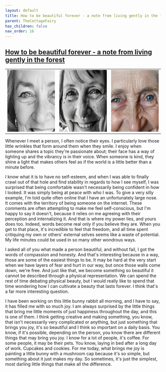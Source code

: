 ```yaml
---
layout: default
title: How to be beautiful forever - a note from living gently in the forest
parent: TheCottageFairy
has_children: false
nav_order: 16
---
```


## [How to be beautiful forever - a note from living gently in the forest](https://www.youtube.com/watch?v=Q6QpSl6-CQw)

<div>
<table align="center">
	<tr>
		<td align="center">
			<img src="../../posters/How_to_be_beautiful_forever_-_a_note_from_living_gently_in_the_forest-[Q6QpSl6-CQw]/generated_00.png" height="200" width="200"/>
		</td>
		<td align="center">
			<img src="../../posters/How_to_be_beautiful_forever_-_a_note_from_living_gently_in_the_forest-[Q6QpSl6-CQw]/generated_01.png" height="200" width="200"/>
		</td>
		<td align="center">
			<img src="../../posters/How_to_be_beautiful_forever_-_a_note_from_living_gently_in_the_forest-[Q6QpSl6-CQw]/generated_02.png" height="200" width="200"/>
		</td>
	</tr>
</table>
</div>

Whenever I meet a person, I often notice their eyes. I particularly love those little wrinkles that form around them when they smile. I enjoy when someone shares a topic they're passionate about; their face has a way of lighting up and the vibrancy is in their voice. When someone is kind, they shine a light that makes others feel as if the world is a little better than a minute before.

I know what it is to have no self-esteem, and when I was able to finally crawl out of that hole and find stability in regards to how I see myself, I was surprised that being comfortable wasn't necessarily being confident in how I looked. It was simply being at peace with who I was. To give a very silly example, I'm told quite often online that I have an unfortunately large nose. It comes with the territory of being someone on the internet. These comments are often attempting to make me feel self-conscious, but I'm happy to say it doesn't, because it relies on me agreeing with their perception and internalizing it. And that is where my power lies, and yours does too. Indeed, words become real only if you believe they are. When you get to that place, it's incredible to feel that freedom, and all time spent critiquing my own or others' external selves seems like a waste of potential. My life minutes could be used in so many other wondrous ways.

I asked all of you what made a person beautiful, and without fail, I got the words of compassion and honesty. And that's interesting because in a way, those are some of the easiest things to be. It may be hard at the very start when we have layers of fear and hurt in our way, but once those walls come down, we're free. And just like that, we become something so beautiful it cannot be described through a physical representation. We can spend the rest of time debating physical beauty, but I would really like to spend that time wondering how I can cultivate a beauty that lasts forever. I think that's a far more interesting question.

I have been working on this little bunny rabbit all morning, and I have to say, it has filled me with so much joy. I am always surprised by the little things that bring me little moments of just happiness throughout the day, and this is one of them. I think getting creative and making something, you know, that isn't necessarily very complicated or anything, but just something that brings you joy, it's so beautiful and I think so important on a daily basis. You know, if it's possible, depending on the person, you know there are different things that may bring you joy. I know for a lot of people, it's coffee. For some people, it may be their pets. You know, laying in bed after a long day of work. Cupcakes and cookies. For me today, what brings me joy is painting a little bunny with a mushroom cap because it's so simple, but something about it just makes my day. So sometimes, it's just the simplest, most darling little things that make all the difference.